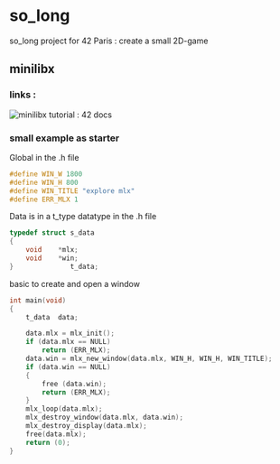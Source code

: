 # so_long
so_long project for 42 Paris : create a small 2D-game

## minilibx
### links :
![minilibx tutorial : 42 docs](https://harm-smits.github.io/42docs/libs/minilibx)

### small example as starter
Global in the .h file

```c
#define WIN_W 1800
#define WIN_H 800
#define WIN_TITLE "explore mlx"
#define ERR_MLX 1
```

Data is in a t_type datatype in the .h file     
```c
typedef struct s_data
{
    void    *mlx;
    void    *win;
}              t_data;

```
basic to create and open a window 
```c
int main(void)
{
    t_data  data;

    data.mlx = mlx_init();
    if (data.mlx == NULL)
        return (ERR_MLX);
    data.win = mlx_new_window(data.mlx, WIN_H, WIN_H, WIN_TITLE);
    if (data.win == NULL)
    {
        free (data.win);
        return (ERR_MLX);
    }
    mlx_loop(data.mlx);
    mlx_destroy_window(data.mlx, data.win);
    mlx_destroy_display(data.mlx);
    free(data.mlx);
    return (0);
}
```
